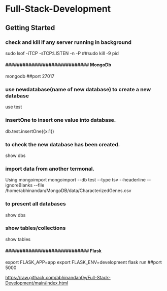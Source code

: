 # Full-Stack-Development
## Getting Started
### check and kill if any server running in background
sudo lsof -iTCP -sTCP:LISTEN -n -P
##sudo kill -9 pid
#### #############################  MongoDb  ####################################
mongodb ##port 27017
### use newdatabase(name of new database) to create a new database
use test
### insertOne to insert one value into database.
db.test.insertOne({x:1})
### to check the new database has been created.
show dbs 
### import data from another termonal.
Using mongoimport 
mongoimport --db test --type tsv --headerline --ignoreBlanks --file /home/abhinandan/MongoDB/data/CharacterizedGenes.csv
### to present all databases
show dbs 
### show tables/collections
show tables
#### #############################  Flask  ######################################
export FLASK_APP=app
export FLASK_ENV=development
flask run ##port 5000





https://raw.githack.com/abhinandan0y/Full-Stack-Development/main/index.html
